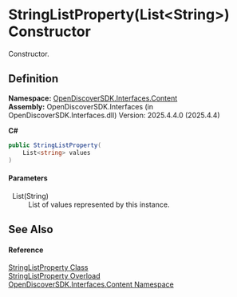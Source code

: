 # StringListProperty(List&lt;String&gt;) Constructor


Constructor.



## Definition
**Namespace:** <a href="79f11d04-c275-b915-db5b-ab2227989555">OpenDiscoverSDK.Interfaces.Content</a>  
**Assembly:** OpenDiscoverSDK.Interfaces (in OpenDiscoverSDK.Interfaces.dll) Version: 2025.4.4.0 (2025.4.4)

**C#**
``` C#
public StringListProperty(
	List<string> values
)
```



#### Parameters
<dl><dt>  List(String)</dt><dd>List of values represented by this instance.</dd></dl>

## See Also


#### Reference
<a href="ee8a557a-077f-08bf-2e96-a83139fbc295">StringListProperty Class</a>  
<a href="9211c87b-9e4d-01f7-7ca0-644f01d71274">StringListProperty Overload</a>  
<a href="79f11d04-c275-b915-db5b-ab2227989555">OpenDiscoverSDK.Interfaces.Content Namespace</a>  
